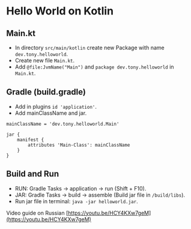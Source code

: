 # Hello World on Kotlin

## Main.kt
- In directory `src/main/kotlin` create new Package with name `dev.tony.helloworld`.
- Create new file `Main.kt`.
- Add `@file:JvmName("Main")` and `package dev.tony.helloworld` in `Main.kt`.

## Gradle (build.gradle)
- Add in plugins `id 'application'`.
- Add mainClassName and jar.

```
mainClassName = 'dev.tony.helloworld.Main'

jar {
    manifest {
        attributes 'Main-Class': mainClassName
    }
}
```

## Build and Run
- RUN: Gradle Tasks -> application -> run (Shift + F10).
- JAR: Gradle Tasks -> build -> assemble (Build jar file in `/build/libs`).
- Run jar file in terminal: `java -jar helloworld.jar`.

Video guide on Russian [https://youtu.be/HCY4KXw7geM](https://youtu.be/HCY4KXw7geM)
